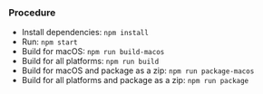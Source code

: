 ### Procedure
* Install dependencies: `npm install`
* Run: `npm start`
* Build for macOS: `npm run build-macos`
* Build for all platforms: `npm run build`
* Build for macOS and package as a zip: `npm run package-macos`
* Build for all platforms and package as a zip: `npm run package`
